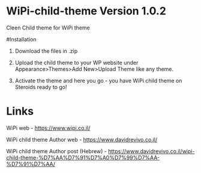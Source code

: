 # WiPi-child-theme Version 1.0.2
Cleen Child theme for WiPi theme

#Installation
1) Download the files in .zip

2) Upload the child theme to your WP website under Appearance>Themes>Add New>Upload Theme like any theme.

3) Activate the theme and here you go - you have WiPi child theme on Steroids ready to go!


# Links
WiPi web - https://www.wipi.co.il/

WiPi child theme Author web - https://www.davidrevivo.co.il/

WiPi child theme Author post (Hebrew) - https://www.davidrevivo.co.il/wipi-child-theme-%D7%AA%D7%91%D7%A0%D7%99%D7%AA-%D7%91%D7%AA/



